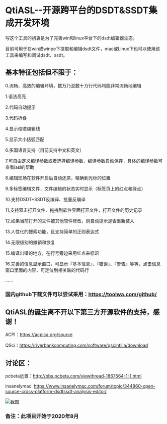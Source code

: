 # QtiASL--开源跨平台的DSDT&SSDT集成开发环境

写这个工具的初衷是为了完善win和linux平台下的dsdt编辑器生态。

目前可用于在win或winpe下提取和编辑dsdt文件，mac或Linux下也可以使用该工具来编写和调试dsdt、ssdt。


## 基本特征包括但不限于：

0.流畅、高效的编辑环境，数万乃至数十万行代码均能非常流畅地编辑

1.语法高亮

2.代码自动提示

3.代码折叠

4.显示缩进编辑线

5.显示大小括弧匹配

6.多国语言支持（目前支持中文和英文）

7.可自由定义编译参数或者选择编译参数，编译参数自动保存，具体的编译参数可查看iasl的帮助

8.编辑现场在软件开启后自动还原，精确到光标的位置

9.多标签编辑文件，文件编辑的状态实时显示（标签页上的红点和绿点）

10.支持DSDT+SSDT反编译、批量反编译

11.支持双击打开文件、拖拽到软件界面打开文件，打开文件的历史记录

12.如果当前打开的文件被其他软件修改，则自动提示是否重新装入

13.人性化的搜索功能，且支持简单的正则表达式

14.无限级别的撤销和恢复

15.编译出错的地方，在行号旁边采用红点来标识

16.完善的信息显示窗口，可显示『基本信息』、『错误』、『警告』等等，点击信息窗口里面的内容，可定位到相关联的代码行

......

### 国内github下载文件可以尝试采用：https://toolwa.com/github/


## QtiASL的诞生离不开以下第三方开源软件的支持，感谢！

ACPI：https://acpica.org/source

QSci：https://riverbankcomputing.com/software/qscintilla/download

## 讨论区：

pcbeta远景：http://bbs.pcbeta.com/viewthread-1867564-1-1.html

insanelymac: https://www.insanelymac.com/forum/topic/344860-open-source-cross-platform-dsdtssdt-analysis-editor/


![截图](https://github.com/ic005k/QtiASL/blob/master/qtiasl.png)

### 备注：此项目开始于2020年8月
